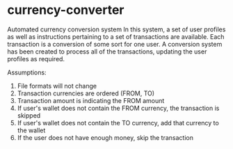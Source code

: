 # currency-converter
Automated currency conversion system
In this system, a set of user profiles as well as instructions pertaining to a set of transactions are available.
Each transaction is a conversion of some sort for one user. 
A conversion system has been created to process all of the transactions, updating the user profiles as required. 

Assumptions:
1. File formats will not change
2. Transaction currencies are ordered (FROM, TO)
3. Transaction amount is indicating the FROM amount
4. If user's wallet does not contain the FROM currency, the transaction is skipped
5. If user's wallet does not contain the TO currency, add that currency to the wallet 
6. If the user does not have enough money, skip the transaction

